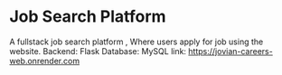 # Job Search Platform
A fullstack job search  platform , Where users apply for job using the website. Backend: Flask Database: MySQL
link: https://jovian-careers-web.onrender.com
